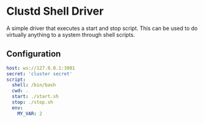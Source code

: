 # Clustd Shell Driver

A simple driver that executes a start and stop script. This can be used to do virtually anything to a system through shell scripts.

## Configuration

```yml
host: ws://127.0.0.1:3001
secret: 'cluster secret'
script:
  shell: /bin/bash
  cwd: .
  start: ./start.sh
  stop: ./stop.sh
  env:
    MY_VAR: 2
```
